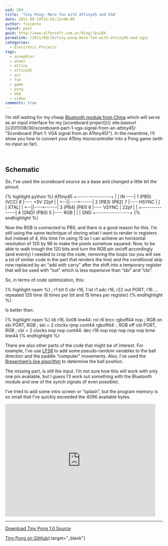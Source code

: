 ```yaml
---
uid: 284
title: 'Tiny Pong: More fun with ATtiny45 and VGA'
date: 2011-09-19T23:54:13+00:00
author: fvicente
layout: post
guid: http://www.alfersoft.com.ar/blog/?p=284
permalink: /2011/09/19/tiny-pong-more-fun-with-attiny45-and-vga/
categories:
  - Electronic Projects
tags:
  - assembler
  - atmel
  - attiny
  - attiny45
  - avr
  - fun
  - game
  - pong
  - VGA
  - video
comments: true
---
```

I&#8217;m still waiting for my cheap [Bluetooth module from China](http://www.dealextreme.com/p/wireless-bluetooth-rs232-ttl-transceiver-module-80711 "Bluetooth Module") which will serve as an input interface for my [scoreboard project]({{ site.baseurl }}/2011/08/30/scoreboard-part-1-vga-signal-from-an-attiny45/ "Scoreboard (Part 1: VGA signal from an ATtiny45)"). In the meantime, I&#8217;ll show you how to convert your ATtiny microcontroller into a Pong game (with no input so far).

<figure class="half">
	<a title="Tiny Pong" href="{{ site.baseurl }}/images/tinypong/tinypong_01.jpg" target="_blank"><img src="{{ site.baseurl }}/images/tinypong/tinypong_01.jpg" alt="" title="Tiny Pong"/></a>
	<a title="Tiny Pong in the protoboard" href="{{ site.baseurl }}/images/tinypong/tinypong_02.jpg" target="_blank"><img src="{{ site.baseurl }}/images/tinypong/tinypong_02.jpg" alt="" title="Tiny Pong in the protoboard"/></a>
</figure>

<!--more-->

## Schematic

So, I&#8217;ve used the scoreboard source as a base and changed a little bit the pinout.

{% highlight python %}
                       ATtiny45
                  +-----------------+
                  |                 |
           IN ----| 1 (PB5) (VCC) 8 |---- +5V
    22pf          |                 |
  +--||----+------| 2 (PB3) (PB2) 7 |---- HSYNC
  |       [ ] XTAL|                 |
  +--||----+------| 3 (PB4) (PB1) 6 |---- VSYNC
  | 22pf          |                 |
  +---------------| 4 (GND) (PB0) 5 |---- RGB
  |               |                 |
 GND              +-----------------+
{% endhighlight %}

Now the RGB is connected to PB0, and there is a good reason for this. I&#8217;m still using the same technique of storing what I want to render in registers but instead of 4, this time I&#8217;m using 15 so I can achieve an horizontal resolution of 120 by 96 to make the pixels somehow squared. Now, to be able to walk trough the 120 bits and turn the RGB pin on/off accordingly (and evenly) I needed to crop the code, removing the loops (so you will see a lot of similar code in the part that renders the line) and the conditional skip now replaced by an &#8220;add with carry&#8221; after the shift into a temporary register that will be used with &#8220;out&#8221; which is less expensive than &#8220;sbi&#8221; and &#8220;cbi&#8221;.

So, in terms of code optimization, this:

{% highlight nasm %}
	; r1 bit 0
	cbr r16, 1
	lsl r1
	adc r16, r22
	out PORT, r16
	... repeated 120 time (8 times per bit and 15 times per register)
{% endhighlight %}

Is better than:

{% highlight nasm %}
	ldi r16, 0x08
line44:
	rol r8
	brcc rgboff44
	nop
	; RGB on
	sbi PORT, RGB		; sbi = 2 clocks
	rjmp cont44
rgboff44:
	; RGB off
	cbi PORT, RGB		; cbi = 2 clocks
	nop
	nop
cont44:
	dec r16
	nop
	nop
	nop
	nop
	nop
	brne line44
{% endhighlight %}

There are also other parts of the code that might be of interest. For example, I&#8217;ve use [LFSR](http://en.wikipedia.org/wiki/Linear_feedback_shift_register "Linear feedback shift register") to add some pseudo-random variables to the ball direction and the paddle &#8220;computer&#8221; movements. Also, I&#8217;ve used the [Bresenham&#8217;s line algorithm](http://en.wikipedia.org/wiki/Bresenham's_line_algorithm "Bresenham's line algorithm") to determine the ball position.

The missing part, is still the input. I&#8217;m not sure how this will work with only one pin available, but I guess I&#8217;ll work out something with the Bluetooth module and one of the synch signals (if even possible).

I&#8217;ve tried to add some intro screen or &#8220;splash&#8221;, but the program memory is so small that I&#8217;ve quickly exceeded the 4096 available bytes.

<iframe width="480" height="360" src="http://www.youtube.com/embed/8KlHqu1tnMg" allowfullscreen frameborder="0"></iframe>

---

<a title="Download Tiny Pong 1.0" markdown="0" href="https://github.com/fvicente/tinypong/archive/v1.0.zip" class="btn">Download Tiny Pong 1.0 Source</a>

[Tiny Pong on GitHub](https://github.com/fvicente/tinypong "Tiny Pong on GitHub"){:target="_blank"}
